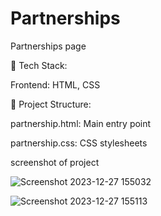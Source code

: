 # Partnerships
Partnerships page

🚀 Tech Stack:

  Frontend: HTML, CSS
  
📂 Project Structure:

partnership.html: Main entry point

partnership.css: CSS stylesheets

screenshot of project

![Screenshot 2023-12-27 155032](https://github.com/nikhilhmane49/Partnerships/assets/137916068/4cd04e16-8e78-4e54-bbdf-0c0523125342)

![Screenshot 2023-12-27 155113](https://github.com/nikhilhmane49/Partnerships/assets/137916068/6f876cfa-c703-44ee-bd30-efbef65d175b)




